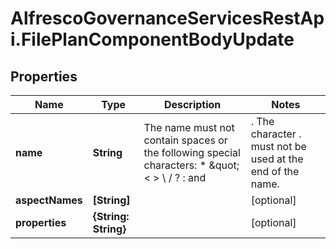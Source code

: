 # AlfrescoGovernanceServicesRestApi.FilePlanComponentBodyUpdate

## Properties
Name | Type | Description | Notes
------------ | ------------- | ------------- | -------------
**name** | **String** | The name must not contain spaces or the following special characters: * \&quot; &lt; &gt; \\ / ? : and |. The character . must not be used at the end of the name.  | [optional] 
**aspectNames** | **[String]** |  | [optional] 
**properties** | **{String: String}** |  | [optional] 


